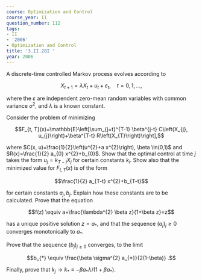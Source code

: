 ```yaml
---
course: Optimization and Control
course_year: II
question_number: 112
tags:
- II
- '2006'
- Optimization and Control
title: '3.II.28I '
year: 2006
---
```



A discrete-time controlled Markov process evolves according to

$$X_{t+1}=\lambda X_{t}+u_{t}+\varepsilon_{t}, \quad t=0,1, \ldots,$$

where the $\varepsilon$ are independent zero-mean random variables with common variance $\sigma^{2}$, and $\lambda$ is a known constant.

Consider the problem of minimizing

$$F_{t, T}(x)=\mathbb{E}\left[\sum_{j=t}^{T-1} \beta^{j-t} C\left(X_{j}, u_{j}\right)+\beta^{T-t} R\left(X_{T}\right)\right],$$

where $C(x, u)=\frac{1}{2}\left(u^{2}+a x^{2}\right), \beta \in(0,1)$ and $R(x)=\frac{1}{2} a_{0} x^{2}+b_{0}$. Show that the optimal control at time $j$ takes the form $u_{j}=k_{T-j} X_{j}$ for certain constants $k_{i}$. Show also that the minimized value for $F_{t, T}(x)$ is of the form

$$\frac{1}{2} a_{T-t} x^{2}+b_{T-t}$$

for certain constants $a_{j}, b_{j}$. Explain how these constants are to be calculated. Prove that the equation

$$f(z) \equiv a+\frac{\lambda^{2} \beta z}{1+\beta z}=z$$

has a unique positive solution $z=a_{*}$, and that the sequence $\left(a_{j}\right)_{j} \geqslant 0$ converges monotonically to $a_{*}$.

Prove that the sequence $\left(b_{j}\right)_{j \geqslant 0}$ converges, to the limit

$$b_{*} \equiv \frac{\beta \sigma^{2} a_{*}}{2(1-\beta)} .$$

Finally, prove that $k_{j} \rightarrow k_{*} \equiv-\beta a_{*} \lambda /\left(1+\beta a_{*}\right)$.